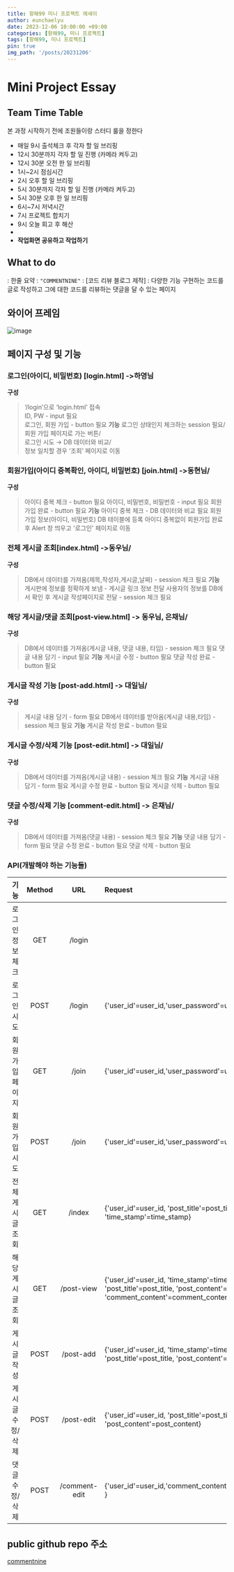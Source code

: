 ```yaml
---
title: 항해99 미니 프로젝트 에세이
author: eunchaelyu
date: 2023-12-06 10:00:00 +09:00
categories: [항해99, 미니 프로젝트]
tags: [항해99, 미니 프로젝트]
pin: true
img_path: '/posts/20231206'
---
```



# Mini Project Essay

## Team Time Table
  본 과정 시작하기 전에 조원들이랑 스터디 룰을 정한다
- 매일 9시 출석체크 후 각자 할 일 브리핑
- 12시 30분까지 각자 할 일 진행 (카메라 켜두고)
- 12시 30분 오전 한 일 브리핑
- 1시~2시 점심시간
- 2시 오후 할 일 브리핑
- 5시 30분까지 각자 할 일 진행 (카메라 켜두고)
- 5시 30분 오후 한 일 브리핑
- 6시~7시 저녁시간
- 7시 프로젝트 합치기
- 9시 오늘 회고 후 해산
- 
- **작업화면 공유하고 작업하기**


## What to do 
: 한줄 요약
: ``"COMMENTNINE"``
: [코드 리뷰 블로그 제작]
: 다양한 기능 구현하는 코드를 글로 작성하고 그에 대한 코드를 리뷰하는 댓글을 달 수 있는 페이지   

  
## 와이어 프레임
![image](https://github.com/eunchaelyu/eunchaelyu.github.io/assets/119996957/20340add-65c4-4dbd-a892-34a4c4e614cd)

## 페이지 구성 및 기능
### 로그인(아이디, 비밀번호) [login.html] ->하영님   
**구성**
> ‘/login’으로 ‘login.html’ 접속  
> ID, PW - input 필요  
> 로그인, 회원 가입 - button 필요
**기능**
> 로그인 상태인지 체크하는 session 필요/  
> 회원 가입 페이지로 가는 버튼/  
> 로그인 시도 → DB 데이터와 비교/  
> 정보 일치할 경우 ‘조회’ 페이지로 이동

### 회원가입(아이디 중복확인, 아이디, 비밀번호) [join.html] ->동현님/  
**구성**
> 아이디 중복 체크 - button 필요
> 아이디, 비밀번호, 비밀번호 - input 필요
> 회원가입 완료 - button 필요
**기능**
> 아이디 중복 체크 - DB 데이터와 비교 필요
> 회원가입 정보(아이디, 비밀번호) DB 테이블에 등록
> 아이디 중복없이 회원가입 완료 후 Alert 창 띄우고 '로그인' 페이지로 이동

### 전체 게시글 조회[index.html] ->동우님/  
**구성**
> DB에서 데이터를 가져옴(제목,작성자,게시글,날짜) - session 체크 필요
**기능**
> 게시판에 정보를 정확하게 보냄 - 게시글 링크 정보 전달
> 사용자의 정보를 DB에서 확인 후 게시글 작성페이지로 전달 - session 체크 필요

### 해당 게시글/댓글 조회[post-view.html] -> 동우님, 은채님/  
**구성**
> DB에서 데이터를 가져옴(게시글 내용, 댓글 내용, 타임) - session 체크 필요
> 댓글 내용 담기 - input 필요
**기능**
> 게시글 수정 - button 필요
> 댓글 작성 완료 - button 필요

### 게시글 작성 기능 [post-add.html] -> 대일님/  
**구성**
> 게시글 내용 담기 - form 필요
> DB에서 데이터를 받아옴(게시글 내용,타임) - session 체크 필요
**기능**
> 게시글 작성 완료 - button 필요

### 게시글 수정/삭제 기능 [post-edit.html] -> 대일님/  
**구성**
> DB에서 데이터를 가져옴(게시글 내용) - session 체크 필요
**기능**
> 게시글 내용 담기 - form 필요
> 게시글 수정 완료 - button 필요
> 게시글 삭제 - button 필요

### 댓글 수정/삭제 기능 [comment-edit.html] -> 은채님/  
**구성**
> DB에서 데이터를 가져옴(댓글 내용) - session 체크 필요
**기능**
> 댓글 내용 담기 - form 필요
> 댓글 수정 완료 - button 필요
> 댓글 삭제 - button 필요


### API(개발해야 하는 기능들)

|기능|Method|URL|Request|Response|
| :-----------: | :-----------: | :-----------: | :----------- | :----------- |
| 로그인 정보 체크 | GET | /login  |  |      
| 로그인 시도 | POST | /login | {'user_id'=user_id,'user_password'=user_password} | 로그인 정보 |
| 회원가입 페이지 | GET | /join | {'user_id'=user_id,'user_password'=user_password} | 로그인 정보 |
| 회원가입 시도 | POST | /join | {'user_id'=user_id,'user_password'=user_password} | 로그인 정보 |
| 전체 게시글 조회 | GET | /index | {'user_id'=user_id, 'post_title'=post_title, 'time_stamp'=time_stamp} | 로그인 정보, 게시글 제목, 타임스탬프 |
| 해당 게시글 조회 | GET | /post-view | {'user_id'=user_id, 'time_stamp'=time_stamp, 'post_title'=post_title, 'post_content'=post_content, 'comment_content'=comment_content } | 로그인 정보, 게시글 제목, 게시글 내용, 타임스탬프, 댓글 내용 |
| 게시글 작성 | POST | /post-add | {'user_id'=user_id, 'time_stamp'=time_stamp, 'post_title'=post_title, 'post_content'=post_content } | 사용자 정보, 타임스탬프, 게시글 제목, 게시글 내용 |
| 게시글 수정/삭제 | POST | /post-edit | {'user_id'=user_id, 'post_title'=post_title, 'post_content'=post_content} | 사용자 정보, 게시글 제목, 게시글 내용 |
| 댓글 수정/삭제 | POST | /comment-edit | {'user_id'=user_id,'comment_content'=comment_content } | 사용자 정보, 댓글 내용 |



## public github repo 주소
[commentnine](https://github.com/SulHyunRyung/Commnet_Nine.git)
